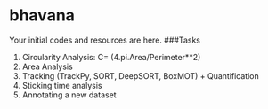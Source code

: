 # bhavana
Your initial codes and resources are here.
###Tasks
1. Circularity Analysis: C= (4.pi.Area/Perimeter**2)
2. Area Analysis
3. Tracking (TrackPy, SORT, DeepSORT, BoxMOT) + Quantification
4. Sticking time analysis
5. Annotating a new dataset

